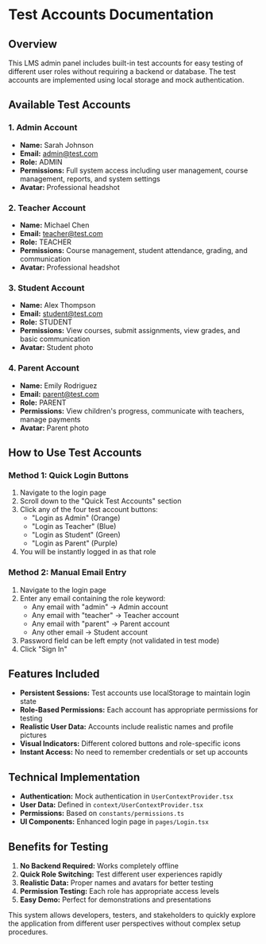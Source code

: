 # Test Accounts Documentation

## Overview
This LMS admin panel includes built-in test accounts for easy testing of different user roles without requiring a backend or database. The test accounts are implemented using local storage and mock authentication.

## Available Test Accounts

### 1. Admin Account
- **Name:** Sarah Johnson
- **Email:** admin@test.com
- **Role:** ADMIN
- **Permissions:** Full system access including user management, course management, reports, and system settings
- **Avatar:** Professional headshot

### 2. Teacher Account
- **Name:** Michael Chen
- **Email:** teacher@test.com
- **Role:** TEACHER
- **Permissions:** Course management, student attendance, grading, and communication
- **Avatar:** Professional headshot

### 3. Student Account
- **Name:** Alex Thompson
- **Email:** student@test.com
- **Role:** STUDENT
- **Permissions:** View courses, submit assignments, view grades, and basic communication
- **Avatar:** Student photo

### 4. Parent Account
- **Name:** Emily Rodriguez
- **Email:** parent@test.com
- **Role:** PARENT
- **Permissions:** View children's progress, communicate with teachers, manage payments
- **Avatar:** Parent photo

## How to Use Test Accounts

### Method 1: Quick Login Buttons
1. Navigate to the login page
2. Scroll down to the "Quick Test Accounts" section
3. Click any of the four test account buttons:
   - "Login as Admin" (Orange)
   - "Login as Teacher" (Blue)
   - "Login as Student" (Green)
   - "Login as Parent" (Purple)
4. You will be instantly logged in as that role

### Method 2: Manual Email Entry
1. Navigate to the login page
2. Enter any email containing the role keyword:
   - Any email with "admin" → Admin account
   - Any email with "teacher" → Teacher account
   - Any email with "parent" → Parent account
   - Any other email → Student account
3. Password field can be left empty (not validated in test mode)
4. Click "Sign In"

## Features Included

- **Persistent Sessions:** Test accounts use localStorage to maintain login state
- **Role-Based Permissions:** Each account has appropriate permissions for testing
- **Realistic User Data:** Accounts include realistic names and profile pictures
- **Visual Indicators:** Different colored buttons and role-specific icons
- **Instant Access:** No need to remember credentials or set up accounts

## Technical Implementation

- **Authentication:** Mock authentication in `UserContextProvider.tsx`
- **User Data:** Defined in `context/UserContextProvider.tsx`
- **Permissions:** Based on `constants/permissions.ts`
- **UI Components:** Enhanced login page in `pages/Login.tsx`

## Benefits for Testing

1. **No Backend Required:** Works completely offline
2. **Quick Role Switching:** Test different user experiences rapidly
3. **Realistic Data:** Proper names and avatars for better testing
4. **Permission Testing:** Each role has appropriate access levels
5. **Easy Demo:** Perfect for demonstrations and presentations

This system allows developers, testers, and stakeholders to quickly explore the application from different user perspectives without complex setup procedures.